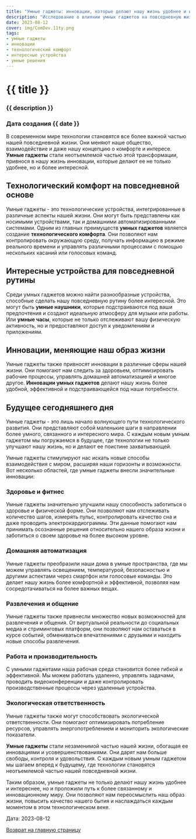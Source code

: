 ```yaml
---
title: "Умные гаджеты: инновации, которые делают нашу жизнь удобнее и интереснее"
description: "Исследование о влиянии умных гаджетов на повседневную жизнь и комфорт пользователей."
date: 2023-08-12
cover: img/ComDev.11ty.png
tags: 
- умные гаджеты
- инновации
- технологический комфорт
- интересные устройства
- умные решения
---
```


# {{ title }}
### {{ description }}
### Дата создания {{ date }}

В современном мире технологии становятся все более важной частью нашей повседневной жизни. Они меняют наше общество, взаимодействие и даже нашу концепцию о комфорте и интересе. **Умные гаджеты** стали неотъемлемой частью этой трансформации, привнося в нашу жизнь инновации, которые делают ее не только удобнее, но и более интересной.

## Технологический комфорт на повседневной основе

Умные гаджеты - это технологические устройства, интегрированные в различные аспекты нашей жизни. Они могут быть представлены как носимыми устройствами, так и домашними автоматизированными системами. Одним из главных преимуществ **умных гаджетов** является создание **технологического комфорта**. Они позволяют нам контролировать окружающую среду, получать информацию в режиме реального времени и управлять различными процессами с помощью нескольких касаний или голосовых команд.

## Интересные устройства для повседневной рутины

Среди умных гаджетов можно найти разнообразные устройства, способные сделать нашу повседневную рутину более интересной. Это могут быть **умные наушники**, которые подстраиваются под ваши предпочтения и создают идеальную атмосферу для музыки или работы. Или **умные часы**, которые не только отслеживают вашу физическую активность, но и предоставляют доступ к уведомлениям и приложениям.

## Инновации, меняющие наш образ жизни

Умные гаджеты также привносят инновации в различные сферы нашей жизни. Они помогают нам следить за здоровьем, оптимизировать рабочие процессы, управлять домашней автоматизацией и многое другое. **Инновации умных гаджетов** делают нашу жизнь более удобной, эффективной и подстраивающейся под наши потребности.

## Будущее сегодняшнего дня

Умные гаджеты - это лишь начало волнующего пути технологического развития. Они представляют собой маленькие шаги в направлении более умного, связанного и интересного мира. С каждым новым умным гаджетом мы погружаемся в будущее, где технологии не только улучшают нашу жизнь, но и делают ее поистине захватывающей.

Умные гаджеты стимулируют нас искать новые способы взаимодействия с миром, расширяя наши горизонты и возможности. Вот несколько областей, где умные гаджеты внесли значительные инновации:

### Здоровье и фитнес

Умные гаджеты значительно улучшили нашу способность заботиться о здоровье и физической форме. Они позволяют нам отслеживать количество шагов, измерять пульс, контролировать качество сна и даже проводить электрокардиограммы. Эти данные помогают нам принимать осознанные решения относительно нашего образа жизни и заботиться о своем здоровье на более высоком уровне.

### Домашняя автоматизация

Умные гаджеты преобразили наши дома в умные пространства, где мы можем управлять освещением, температурой, безопасностью и другими аспектами через смартфон или голосовые команды. Это делает нашу жизнь более комфортной и эффективной, позволяя нам сосредотачиваться на более важных вещах.

### Развлечения и общение

Умные гаджеты также привнесли множество новых возможностей для развлечения и общения. От виртуальной реальности до социальных медиа и стриминговых платформ, они позволяют нам оставаться в курсе событий, обмениваться впечатлениями с друзьями и находить новые способы развлечения.

### Работа и производительность

С умными гаджетами наша рабочая среда становится более гибкой и эффективной. Мы можем работать удаленно, управлять задачами, проводить видеоконференции и даже контролировать производственные процессы через удаленные устройства.

### Экологическая ответственность

Умные гаджеты также могут способствовать экологической ответственности. Они помогают оптимизировать потребление ресурсов, управлять энергопотреблением и мониторить экологические показатели.

**Умные гаджеты** стали незаменимой частью нашей жизни, обогащая ее инновациями и усовершенствованиями. Они дарят нам больше свободы, контроля и удовольствия. С каждым новым умным гаджетом мы шагаем вперед к будущему, где технологии становятся неотъемлемой частью нашей повседневной жизни.

Таким образом, умные гаджеты не только делают нашу жизнь удобнее и интереснее, но и проложили путь к более связанному и инновационному миру. Они позволяют нам переосмыслить наш образ жизни, повысить качество нашего бытия и наслаждаться каждым моментом в этом технологическом веке.

Дата: 2023-08-12

[Возврат на главную страницу](/)